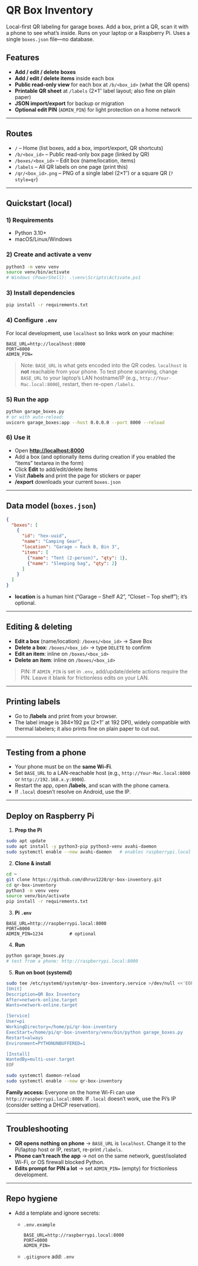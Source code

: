 # QR Box Inventory

Local-first QR labeling for garage boxes. Add a box, print a QR, scan it with a phone to see what’s inside. Runs on your laptop or a Raspberry Pi. Uses a single `boxes.json` file—no database.

## Features

* **Add / edit / delete boxes**
* **Add / edit / delete items** inside each box
* **Public read-only view** for each box at `/b/<box_id>` (what the QR opens)
* **Printable QR sheet** at `/labels` (2×1″ label layout; also fine on plain paper)
* **JSON import/export** for backup or migration
* **Optional edit PIN** (`ADMIN_PIN`) for light protection on a home network

---

## Routes

* `/` – Home (list boxes, add a box, import/export, QR shortcuts)
* `/b/<box_id>` – Public read-only box page (linked by QR)
* `/boxes/<box_id>` – Edit box (name/location, items)
* `/labels` – All QR labels on one page (print this)
* `/qr/<box_id>.png` – PNG of a single label (2×1″) or a square QR (`?style=qr`)

---

## Quickstart (local)

### 1) Requirements

* Python 3.10+
* macOS/Linux/Windows

### 2) Create and activate a venv

```bash
python3 -m venv venv
source venv/bin/activate
# Windows (PowerShell): .\venv\Scripts\Activate.ps1
```

### 3) Install dependencies

```bash
pip install -r requirements.txt
```

### 4) Configure `.env`

For local development, use `localhost` so links work on your machine:

```
BASE_URL=http://localhost:8000
PORT=8000
ADMIN_PIN=
```

> Note: `BASE_URL` is what gets encoded into the QR codes.
> `localhost` is **not** reachable from your phone. To test phone scanning, change `BASE_URL` to your laptop’s LAN hostname/IP (e.g., `http://Your-Mac.local:8000`), restart, then re-open `/labels`.

### 5) Run the app

```bash
python garage_boxes.py
# or with auto-reload:
uvicorn garage_boxes:app --host 0.0.0.0 --port 8000 --reload
```

### 6) Use it

* Open **[http://localhost:8000](http://localhost:8000)**
* Add a box (and optionally items during creation if you enabled the “items” textarea in the form)
* Click **Edit** to add/edit/delete items
* Visit **/labels** and print the page for stickers or paper
* **/export** downloads your current `boxes.json`

---

## Data model (`boxes.json`)

```json
{
  "boxes": [
    {
      "id": "hex-uuid",
      "name": "Camping Gear",
      "location": "Garage – Rack B, Bin 3",
      "items": [
        {"name": "Tent (2-person)", "qty": 1},
        {"name": "Sleeping bag", "qty": 2}
      ]
    }
  ]
}
```

* **location** is a human hint (“Garage – Shelf A2”, “Closet – Top shelf”); it’s optional.

---

## Editing & deleting

* **Edit a box** (name/location): `/boxes/<box_id>` → Save Box
* **Delete a box**: `/boxes/<box_id>` → type `DELETE` to confirm
* **Edit an item**: inline on `/boxes/<box_id>`
* **Delete an item**: inline on `/boxes/<box_id>`

> PIN: If `ADMIN_PIN` is set in `.env`, add/update/delete actions require the PIN. Leave it blank for frictionless edits on your LAN.

---

## Printing labels

* Go to **/labels** and print from your browser.
* The label image is 384×192 px (2×1″ at 192 DPI), widely compatible with thermal labelers; it also prints fine on plain paper to cut out.

---

## Testing from a phone

* Your phone must be on the **same Wi-Fi**.
* Set `BASE_URL` to a LAN-reachable host (e.g., `http://Your-Mac.local:8000` or `http://192.168.x.y:8000`).
* Restart the app, open **/labels**, and scan with the phone camera.
* If `.local` doesn’t resolve on Android, use the IP.

---

## Deploy on Raspberry Pi

1. **Prep the Pi**

```bash
sudo apt update
sudo apt install -y python3-pip python3-venv avahi-daemon
sudo systemctl enable --now avahi-daemon   # enables raspberrypi.local
```

2. **Clone & install**

```bash
cd ~
git clone https://github.com/dhruv1220/qr-box-inventory.git
cd qr-box-inventory
python3 -m venv venv
source venv/bin/activate
pip install -r requirements.txt
```

3. **Pi `.env`**

```
BASE_URL=http://raspberrypi.local:8000
PORT=8000
ADMIN_PIN=1234          # optional
```

4. **Run**

```bash
python garage_boxes.py
# test from a phone: http://raspberrypi.local:8000
```

5. **Run on boot (systemd)**

```bash
sudo tee /etc/systemd/system/qr-box-inventory.service >/dev/null <<'EOF'
[Unit]
Description=QR Box Inventory
After=network-online.target
Wants=network-online.target

[Service]
User=pi
WorkingDirectory=/home/pi/qr-box-inventory
ExecStart=/home/pi/qr-box-inventory/venv/bin/python garage_boxes.py
Restart=always
Environment=PYTHONUNBUFFERED=1

[Install]
WantedBy=multi-user.target
EOF

sudo systemctl daemon-reload
sudo systemctl enable --now qr-box-inventory
```

**Family access:** Everyone on the home Wi-Fi can use `http://raspberrypi.local:8000`. If `.local` doesn’t work, use the Pi’s IP (consider setting a DHCP reservation).

---

## Troubleshooting

* **QR opens nothing on phone** → `BASE_URL` is `localhost`. Change it to the Pi/laptop host or IP, restart, re-print `/labels`.
* **Phone can’t reach the app** → not on the same network, guest/isolated Wi-Fi, or OS firewall blocked Python.
* **Edits prompt for PIN a lot** → set `ADMIN_PIN=` (empty) for frictionless development.

---

## Repo hygiene

* Add a template and ignore secrets:

  * `.env.example`

    ```
    BASE_URL=http://raspberrypi.local:8000
    PORT=8000
    ADMIN_PIN=
    ```
  * `.gitignore` add: `.env`

